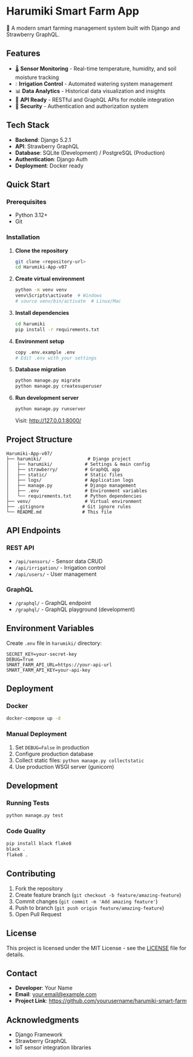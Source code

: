 # Harumiki Smart Farm App

🌱 A modern smart farming management system built with Django and Strawberry GraphQL.

## Features

- 🌡️ **Sensor Monitoring** - Real-time temperature, humidity, and soil moisture tracking
- 💧 **Irrigation Control** - Automated watering system management
- 📊 **Data Analytics** - Historical data visualization and insights
- 📱 **API Ready** - RESTful and GraphQL APIs for mobile integration
- 🔐 **Security** - Authentication and authorization system

## Tech Stack

- **Backend**: Django 5.2.1
- **API**: Strawberry GraphQL
- **Database**: SQLite (Development) / PostgreSQL (Production)
- **Authentication**: Django Auth
- **Deployment**: Docker ready

## Quick Start

### Prerequisites

- Python 3.12+
- Git

### Installation

1. **Clone the repository**
   ```bash
   git clone <repository-url>
   cd Harumiki-App-v07
   ```

2. **Create virtual environment**
   ```bash
   python -m venv venv
   venv\Scripts\activate  # Windows
   # source venv/bin/activate  # Linux/Mac
   ```

3. **Install dependencies**
   ```bash
   cd harumiki
   pip install -r requirements.txt
   ```

4. **Environment setup**
   ```bash
   copy .env.example .env
   # Edit .env with your settings
   ```

5. **Database migration**
   ```bash
   python manage.py migrate
   python manage.py createsuperuser
   ```

6. **Run development server**
   ```bash
   python manage.py runserver
   ```

   Visit: http://127.0.0.1:8000/

## Project Structure

```
Harumiki-App-v07/
├── harumiki/                 # Django project
│   ├── harumiki/            # Settings & main config
│   ├── strawberry/          # GraphQL app
│   ├── static/              # Static files
│   ├── logs/                # Application logs
│   ├── manage.py            # Django management
│   ├── .env                 # Environment variables
│   └── requirements.txt     # Python dependencies
├── venv/                    # Virtual environment
├── .gitignore              # Git ignore rules
└── README.md               # This file
```

## API Endpoints

### REST API
- `/api/sensors/` - Sensor data CRUD
- `/api/irrigation/` - Irrigation control
- `/api/users/` - User management

### GraphQL
- `/graphql/` - GraphQL endpoint
- `/graphql/` - GraphQL playground (development)

## Environment Variables

Create `.env` file in `harumiki/` directory:

```env
SECRET_KEY=your-secret-key
DEBUG=True
SMART_FARM_API_URL=https://your-api-url
SMART_FARM_API_KEY=your-api-key
```

## Deployment

### Docker
```bash
docker-compose up -d
```

### Manual Deployment
1. Set `DEBUG=False` in production
2. Configure production database
3. Collect static files: `python manage.py collectstatic`
4. Use production WSGI server (gunicorn)

## Development

### Running Tests
```bash
python manage.py test
```

### Code Quality
```bash
pip install black flake8
black .
flake8 .
```

## Contributing

1. Fork the repository
2. Create feature branch (`git checkout -b feature/amazing-feature`)
3. Commit changes (`git commit -m 'Add amazing feature'`)
4. Push to branch (`git push origin feature/amazing-feature`)
5. Open Pull Request

## License

This project is licensed under the MIT License - see the [LICENSE](LICENSE) file for details.

## Contact

- **Developer**: Your Name
- **Email**: your.email@example.com
- **Project Link**: https://github.com/yourusername/harumiki-smart-farm

## Acknowledgments

- Django Framework
- Strawberry GraphQL
- IoT sensor integration libraries